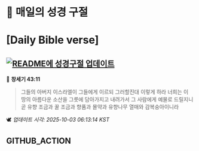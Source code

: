 # 🙏 매일의 성경 구절
# [Daily Bible verse]
## [![README에 성경구절 업데이트](https://github.com/DONGSUKA/first_test/actions/workflows/update-readme-bible.yml/badge.svg)](https://github.com/DONGSUKA/first_test/actions/workflows/update-readme-bible.yml)
<!-- START_BIBLE_VERSE -->
📖 **창세기 43:11**
> 그들의 아버지 이스라엘이 그들에게 이르되 그러할진대 이렇게 하라 너희는 이 땅의 아름다운 소산을 그릇에 담아가지고 내려가서 그 사람에게 예물로 드릴지니 곧 유향 조금과 꿀 조금과 향품과 몰약과 유향나무 열매와 감복숭아이니라

🕊️ _업데이트 시각: 2025-10-03 06:13:14 KST_
  <!-- END_BIBLE_VERSE -->
## GITHUB_ACTION
